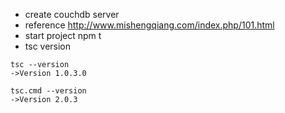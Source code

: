 - create couchdb server
- reference http://www.mishengqiang.com/index.php/101.html
- start project npm t
- tsc version
```
tsc --version
->Version 1.0.3.0

tsc.cmd --version
->Version 2.0.3
```